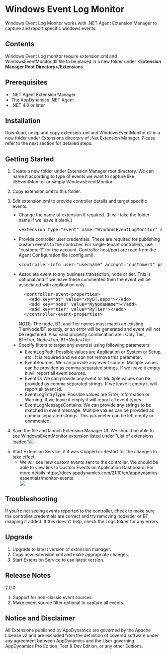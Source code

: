<h1>Windows Event Log Monitor</h1>

<p>
  <span>Windows Event Log Monitor works with .NET Agent Extension Manager to capture and report specific windows events.</span>
</p>

<h2><span>Contents</span></h2>
<p>Windows Event Log monitor require extension.xml and WindowsEventMonitor.dll file to be placed in a new folder under <span style="font-weight:600">&lt;Extension Manager Root Directory&gt;/Extensions</span></p>

<h2><span>Prerequisites</span></h2>
<ul style="list-style:disc;padding-left:20px;"><li>.NET Agent Extension Manager </li><li><span>The AppDynamics .NET Agent</span></li><li><span>.NET 4.0 or later</span></li></ul>

<h2><span>Installation</span></h2>
<p>
  <span>Download, unzip and copy extension.xml and WindowsEventMonitor.dll in a new folder under Extensions directory of .Net Extension Manager. Please refer to the next section for detailed steps.</span>
</p>

<h2><span>Getting Started</span></h2>
<ol start="1"><li><span>Create a new folder under Extension Manager root directory. We can name it according to type of events we want to capture like IISEventMonitor or simply WindowsEventMonitor</span></li></ol>
<ol start="2"><li><span>Copy extension.xml to this folder.</span></li></ol>
<ol start="3"><li><span>Edit extension.xml to provide controller details and target specific events.</span><ul style="list-style:disc;padding-left:20px;padding-top:10px;"><li><span>Change the name of extension if required. (It will take the folder name if we leave it blank.)</span><pre>&lt;extension type="Event" name="WindowsEventLogMonitor" enabled="true"&gt;
</pre></li><li><span>Provide controller user credentials. These are required for publishing custom events to the controller. For single-tenant controllers, use "customer1" for the account. Controller host/port are read from the Agent Configuration file (config.xml).</span><pre>&lt;controller-info user="username" account="customer1" password="password" /&gt;
</pre></li><li><span>Associate event to any business transaction, node or tier. This is optional and if we leave these commented then the event will be associated with application only.</span><pre>  &lt;controller-event-properties&gt;
    &lt;add key="bt" value="/MyBT.aspx"&gt;&lt;/add&gt;
    &lt;add key="node" value="MyNodeName"&gt;&lt;/add&gt;
    &lt;add key="tier" value="MyTier"&gt;&lt;/add&gt;
  &lt;/controller-event-properties&gt;
</pre><span><span style="text-decoration:underline;">NOTE</span>: The node, BT, and Tier names must match an existing Tier/Node/BT exactly, or an error will be generated and event will not be registered. Also valid property combination are : Only Tier, BT+Tier, Node+Tier, BT+Node+Tier.</span></li><li><span>Specify filters to target any event(s) using following parameters:</span><ul style="list-style:square;padding-left:20px;padding-top:5px;"><li><span>EventLogPath: Possible values are Application or System or Setup, etc . It is required and we can not remove this parameter.</span></li><li><span>EventSources: We can provide any event source. Multiple values can be provided as comma separated strings. If we leave it empty it will report all event sources.</span></li><li><span>EventID: We can provide any event Id. Multiple values can be provided as comma separated strings. If we leave it empty it will report all event id.</span></li><li><span>EventLogEntryType: Possible values are Error, Information or Warning. If we leave it empty it will report all event types.</span></li><li><span>EventLogMessageContains: We can provide any strings to be matched in event message. Multiple values can be provided as comma separated strings. This parameter can be left empty or commented.</span></li></ul></li></ul></li></ol>

<ol start="4"><li><span>Save the file and launch Extension Manager UI. We should be able to see WindowsEventMonitor extension listed under "List of extensions loaded"</span><img src="https://www.appdynamics.com/media/uploaded-files/1465370544/windowseventlogmonitor.png"></li></ol>

<ol start="5"><li><span>Start Extension Service, if it was stopped or Restart for the changes to take effect.</span><ul><li><span>We will see new custom events sent to the controller. We should be able to view link to Custom Events on Application Dashboard. For more details https://docs.appdynamics.com/21.10/en/appdynamics-essentials/monitor-events.</span></li><img src="https://www.appdynamics.com/media/uploaded-files/1465370545/customevent.png"></ul></li></ol>

<h2><span>Troubleshooting</span></h2>
<p>
  <span>If you're not seeing events reported to the controller, check to make sure the controller credentials are correct and try removing node/tier or BT mapping if added. If this doesn't help, check the Logs folder for any errors.</span>
</p>

<h2><span>Upgrade</span></h2>
<ol start="1">
  <li><span>Upgrade to latest version of extension manager.</span></li>
  <li><span>Copy new extension.xml and make appropriate changes.</span></li>
  <li><span>Start Extension Service to use latest version.</span></li>
</ol>

<h2><span>Release Notes</span></h2>
<div>
  <div>2.0.0</div><ol start="1" style="padding-left:25px;">
  <li>
  <span>Support for non-classic event sources.</span>
  </li>
  <li>
  <span>Make event source filter optional to capture all events.</span>
  </li>
  </ol>
</div>
<h2><span>Notice and Disclaimer</span></h2>
<p><span>All Extensions published by AppDynamics are governed by the Apache License v2 and are excluded from the definition of covered software under any agreement between AppDynamics and the User governing AppDynamics Pro Edition, Test &amp; Dev Edition, or any other Editions.</span></p>
